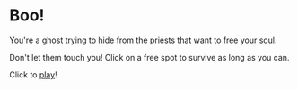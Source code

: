 # Boo!

You're a ghost trying to hide from the priests that want to free your soul.

Don't let them touch you! Click on a free spot to survive as long as you can.

Click to [play](http://hhsw.de/sites/proto/boo/)!

